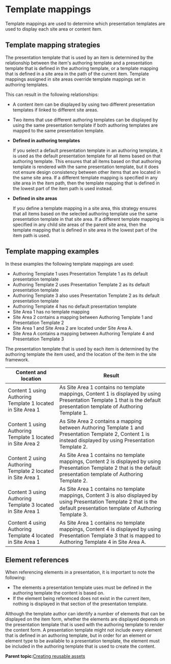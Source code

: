 # Template mappings

Template mappings are used to determine which presentation templates are used to display each site area or content item.

## Template mapping strategies

The presentation template that is used by an item is determined by the relationship between the item's authoring template and a presentation template that is defined in the authoring template, or a template mapping that is defined in a site area in the path of the current item. Template mappings assigned in site areas override template mappings set in authoring templates.

This can result in the following relationships:

-   A content item can be displayed by using two different presentation templates if linked to different site areas.
-   Two items that use different authoring templates can be displayed by using the same presentation template if both authoring templates are mapped to the same presentation template.

-   **Defined in authoring templates**

    If you select a default presentation template in an authoring template, it is used as the default presentation template for all items based on that authoring template. This ensures that all items based on that authoring template is rendered with the same presentation template, but it does not ensure design consistency between other items that are located in the same site area. If a different template mapping is specified in any site area in the item path, then the template mapping that is defined in the lowest part of the item path is used instead.

-   **Defined in site areas**

    If you define a template mapping in a site area, this strategy ensures that all items based on the selected authoring template use the same presentation template in that site area. If a different template mapping is specified in any child site areas of the parent site area, then the template mapping that is defined in site area in the lowest part of the item path is used.


## Template mapping examples

In these examples the following template mappings are used:

-   Authoring Template 1 uses Presentation Template 1 as its default presentation template
-   Authoring Template 2 uses Presentation Template 2 as its default presentation template
-   Authoring Template 3 also uses Presentation Template 2 as its default presentation template
-   Authoring Template 4 has no default presentation template
-   Site Area 1 has no template mapping
-   Site Area 2 contains a mapping between Authoring Template 1 and Presentation Template 2
-   Site Area 1 and Site Area 2 are located under Site Area A.
-   Site Area A contains a mapping between Authoring Template 4 and Presentation Template 3

The presentation template that is used by each item is determined by the authoring template the item used, and the location of the item in the site framework.

|Content and location|Result|
|--------------------|------|
|Content 1 using Authoring Template 1 located in Site Area 1|As Site Area 1 contains no template mappings, Content 1 is displayed by using Presentation Template 1 that is the default presentation template of Authoring Template 1.|
|Content 1 using Authoring Template 1 located in Site Area 2|As Site Area 2 contains a mapping between Authoring Template 1 and Presentation Template 2, Content 1 is instead displayed by using Presentation Template 2.|
|Content 2 using Authoring Template 2 located in Site Area 1|As Site Area 1 contains no template mappings, Content 2 is displayed by using Presentation Template 2 that is the default presentation template of Authoring Template 2.|
|Content 3 using Authoring Template 3 located in Site Area 1|As Site Area 1 contains no template mappings, Content 3 is also displayed by using Presentation Template 2 that is the default presentation template of Authoring Template 3.|
|Content 4 using Authoring Template 4 located in Site Area 1|As Site Area 1 contains no template mappings, Content 4 is displayed by using Presentation Template 3 that is mapped to Authoring Template 4 in Site Area A.|

## Element references

When referencing elements in a presentation, it is important to note the following:

-   The elements a presentation template uses must be defined in the authoring template the content is based on.
-   If the element being referenced does not exist in the current item, nothing is displayed in that section of the presentation template.

Although the template author can identify a number of elements that can be displayed on the item form, whether the elements are displayed depends on the presentation template that is used with the authoring template to render the content form. A presentation template might not include every element that is defined in an authoring template, but in order for an element or element type to be available to a presentation template, the element must be included in the authoring template that is used to create the content.

**Parent topic:**[Creating reusable assets](../site/site_assets.md)

